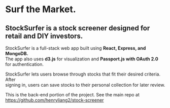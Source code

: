 # Surf the Market.
## StockSurfer is a stock screener designed for retail and DIY investors.

StockSurfer is a full-stack web app built using **React, Express, and MongoDB.**  
The app also uses **d3.js** for visualization and **Passport.js with OAuth 2.0** for authentication.

StockSurfer lets users browse through stocks that fit their desired criteria. After  
signing in, users can save stocks to their personal collection for later review.

This is the back-end portion of the project. See the main repo at https://github.com/henryliang2/stock-screener
